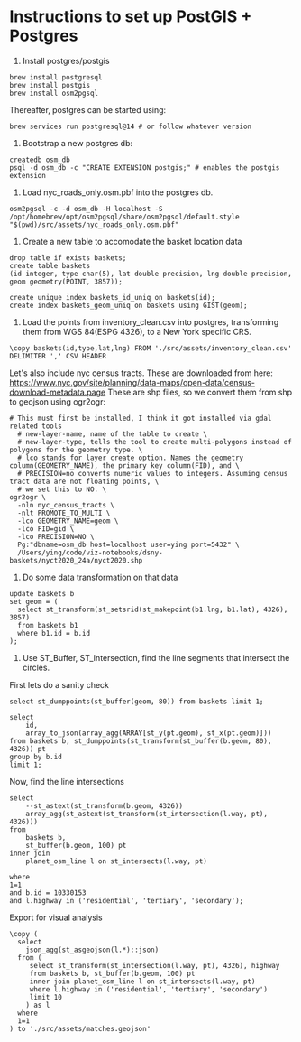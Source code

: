 # Instructions to set up PostGIS + Postgres

1. Install postgres/postgis
```
brew install postgresql
brew install postgis
brew install osm2pgsql
```

Thereafter, postgres can be started using:
```
brew services run postgresql@14 # or follow whatever version
```

1. Bootstrap a new postgres db:

```
createdb osm_db
psql -d osm_db -c "CREATE EXTENSION postgis;" # enables the postgis extension
```
1. Load nyc_roads_only.osm.pbf into the postgres db.

```
osm2pgsql -c -d osm_db -H localhost -S /opt/homebrew/opt/osm2pgsql/share/osm2pgsql/default.style "$(pwd)/src/assets/nyc_roads_only.osm.pbf"
```

1. Create a new table to accomodate the basket location data
```
drop table if exists baskets;
create table baskets
(id integer, type char(5), lat double precision, lng double precision, geom geometry(POINT, 3857));

create unique index baskets_id_uniq on baskets(id);
create index baskets_geom_uniq on baskets using GIST(geom);

```

1. Load the points from inventory_clean.csv into postgres, transforming them from WGS 84(ESPG 4326), to a New York specific CRS.

```
\copy baskets(id,type,lat,lng) FROM './src/assets/inventory_clean.csv' DELIMITER ',' CSV HEADER

```

Let's also include nyc census tracts. These are downloaded from here: https://www.nyc.gov/site/planning/data-maps/open-data/census-download-metadata.page
These are shp files, so we convert them from shp to geojson using ogr2ogr:


```
# This must first be installed, I think it got installed via gdal related tools
  # new-layer-name, name of the table to create \
  # new-layer-type, tells the tool to create multi-polygons instead of polygons for the geometry type. \
  # lco stands for layer create option. Names the geometry column(GEOMETRY_NAME), the primary key column(FID), and \
  # PRECISION=no converts numeric values to integers. Assuming census tract data are not floating points, \
  # we set this to NO. \
ogr2ogr \
  -nln nyc_census_tracts \
  -nlt PROMOTE_TO_MULTI \
  -lco GEOMETRY_NAME=geom \
  -lco FID=gid \
  -lco PRECISION=NO \
  Pg:"dbname=osm_db host=localhost user=ying port=5432" \
  /Users/ying/code/viz-notebooks/dsny-baskets/nyct2020_24a/nyct2020.shp

```
1. Do some data transformation on that data

```
update baskets b
set geom = (
  select st_transform(st_setsrid(st_makepoint(b1.lng, b1.lat), 4326), 3857)
  from baskets b1
  where b1.id = b.id
);

```

1. Use ST_Buffer, ST_Intersection, find the line segments that intersect the circles.


First lets do a sanity check
```
select st_dumppoints(st_buffer(geom, 80)) from baskets limit 1;

select 
	id, 
    array_to_json(array_agg(ARRAY[st_y(pt.geom), st_x(pt.geom)]))
from baskets b, st_dumppoints(st_transform(st_buffer(b.geom, 80), 4326)) pt
group by b.id
limit 1;
```


Now, find the line intersections
```
select 
    --st_astext(st_transform(b.geom, 4326))
    array_agg(st_astext(st_transform(st_intersection(l.way, pt), 4326)))
from 
    baskets b, 
    st_buffer(b.geom, 100) pt
inner join
    planet_osm_line l on st_intersects(l.way, pt)

where
1=1
and b.id = 10330153
and l.highway in ('residential', 'tertiary', 'secondary');
```

Export for visual analysis
```
\copy (
  select 
    json_agg(st_asgeojson(l.*)::json)
  from (
     select st_transform(st_intersection(l.way, pt), 4326), highway 
     from baskets b, st_buffer(b.geom, 100) pt
     inner join planet_osm_line l on st_intersects(l.way, pt)
     where l.highway in ('residential', 'tertiary', 'secondary') 
     limit 10
    ) as l
  where
  1=1
) to './src/assets/matches.geojson'
```
